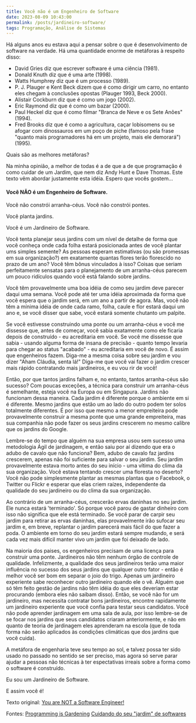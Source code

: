 ```yaml
---
title: Você não é um Engenheiro de Software
date: 2023-08-09 10:43:00
permalink: /posts/jardineiro-software/
tags: Programação, Análise de Sistemas
---
```


Há alguns anos eu estava aqui a pensar sobre o que é desenvolvimento de software na verdade. Há uma quantidade enorme de metáforas à respeito disso:

- David Gries diz que escrever software é uma ciência (1981).
- Donald Knuth diz que é uma arte (1998).
- Watts Humphrey diz que é um processo (1989).
- P. J. Plauger e Kent Beck dizem que é como dirigir um carro, no entanto eles chegam à conclusões opostas (Plauger 1993, Beck 2000).
- Alistair Cockburn diz que é como um jogo (2002).
- Eric Raymond diz que é como um bazar (2000).
- Paul Heckel diz que é como filmar "Branca de Neve e os Sete Anões" (1994).
- Fred Brooks diz que é como a agricultura, caçar lobisomens ou se afogar com dinossauros em um poço de piche (famoso pela frase "quanto mais programadores há em um projeto, mais ele demorará") (1995).

Quais são as melhores metáforas?

Na minha opinião, a melhor de todas é a de que a de que programação é como cuidar de um Jardim, que nem diz Andy Hunt e Dave Thomas. Este texto vêm abordar justamente esta idéia. Espero que vocês gostem...

#### Você NÃO é um Engenheiro de Software.

Você não constrói arranha-céus. Você não constrói pontes.

Você planta jardins.

Você é um Jardineiro de Software.

Você tenta planejar seus jardins com um nível de detalhe de forma que você conheça onde cada folha estará posicionada antes de você plantar ums simples semente? As pessoas esperam estimativas (ou são promessas em sua organização?) em exatamente quantas flores terão florescido no prazo de um ano? Você têm bônus vinculados à isso? Coisas que seriam perfeitamente sensatas para o planejamento de um arranha-céus parecem um pouco ridículos quando você está falando sobre jardins.

Você têm provavelmente uma boa idéia de como seu jardim deve parecer daqui uma semana. Você pode até ter uma idéia aproximada da forma que você espera que o jardim será, em um ano a partir de agora. Mas, você não têm a mínima idéia de onde cada ramo, folha, caule e flor estará daqui um ano e, se você disser que sabe, você estará somente chutanto um palpite.

Se você estivesse construindo uma ponte ou um arranha-céus e você me dissesse que, antes de começar, você sabia exatamente como ele ficaria depois de construído - eu acreditaria em você. Se você me dissesse que sabia - usando alguma forma de insana de precisão - quanto tempo levaria para chegar ao status "acabado" - eu acreditaria em você de novo. É assim que engenheiros fazem. Diga-me a mesma coisa sobre seu jardim e vou dizer "Aham Cláudia, senta lá!" Diga-me que você vai fazer o jardim crescer mais rápido contratando mais jardineiros, e eu vou rir de você!

Então, por que tantos jardins falham e, no entanto, tantos arranha-céus são sucesso? Com poucas exceções, a técnica para construir um arranha-céus é semelhante, esteja você na Europa ou em Singapura. Jardins não funcionam dessa maneira. Cada jardim é diferente porque o ambiente em si é diferente. Mesmo jardins que estão um ao lado do outro podem ter solos totalmente diferentes. É por isso que mesmo a menor empreiteira pode provavelmente construir a mesma ponte que uma grande empreiteira, mas sua companhia não pode fazer os seus jardins crescerem no mesmo calibre que os jardins do Google.

Lembre-se do tempo que alguém na sua empresa usou sem sucesso uma metodologia Ágil de jardinagem, e então saiu por aí dizendo que era o adubo de cavalo que não funciona? Bem, adubo de cavalo faz jardins crescerem, apenas não foi suficiente para salvar o seu jardim. Seu jardim provavelmente estava morto antes do seu início - uma vítima do clima da sua organização. Você estava tentando crescer uma floresta no deserto? Você não pode simplesmente plantar as mesmas plantas que o Facebook, o Twitter ou Flickr e esperar que elas criem raízes, independente da qualidade do seu jardineiro ou do clima da sua organização.

Ao contrário de um arranha-céus, crescerão ervas daninhas no seu jardim. Ele nunca estará 'terminado'. Só porque você parou de gastar dinheiro com isso não significa que ele está terminado. Se você parar de carpir seu jardim para retirar as ervas daninhas, elas provavelmente irão sufocar seu jardim e, em breve, replantar o jardim parecerá mais fácil do que fazer a poda. O ambiente em torno do seu jardim estará sempre mudando, e será cada vez mais difícil manter vivo um jardim que foi deixado de lado.

Na maioria dos paises, os engenheiros precisam de uma licença para construir uma ponte. Jardineiros não têm nenhum órgão de controle de qualidade. Infelizmente, a qualidade dos seus jardineiros terão uma maior influência no sucesso dos seus jardins que qualquer outro fator - então é melhor você ser bom em separar o joio do trigo. Apenas um jardineiro experiente sabe reconhecer outro jardineiro quando ele o vê. Alguém que só têm feito gestão de jardins não têm idéia do que eles deveriam estar procurando (embora eles não saibam disso). Então, se você não for um jardineiro, mas necessita contratar bons jardineiros, encontre rapidamente um jardineiro experiente que você confia para testar seus candidatos. Você não pode aprender jardinagem em uma sala de aula, por isso lembre-se de se focar nos jardins que seus candidatos criaram anteriormente, e não em quanto de teoria de jardinagem eles aprenderam na escola (que de toda forma não serão aplicados às condições climáticas que dos jardins que você cuida).

A metáfora de engenharia teve seu tempo ao sol, e talvez possa ter sido usado no passado no sentido se ser preciso, mas agora só serve parar ajudar a pessoas não técnicas à ter espectativas irreais sobre a forma como o software é construído.

Eu sou um Jardineiro de Software.

E assim você é!

Texto original: [You are NOT a Software Engineer!](http://chrisaitchison.com/)

Fontes:
[Programming is Gardening](http://www.artima.com/intv/gardenP.html)
[Cuidando do seu "jardim" de softwares](https://blog.codinghorror.com/tending-your-software-garden/)
